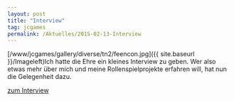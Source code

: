 ```yaml
---
layout: post
title: "Interview"
tag: jcgames
permalink: /Aktuelles/2015-02-13-Interview
---
```



[/www/jcgames/gallery/diverse/tn2/feencon.jpg]({{ site.baseurl }}/Imageleft)Ich hatte die Ehre ein kleines Interview zu geben. Wer also etwas mehr über mich und meine Rollenspielprojekte erfahren will, hat nun die Gelegenheit dazu.

[zum Interview](http://gegen-stephan.bilke.org/index.php?/archives/62-Indie-RPGs-1-Interview-mit-Juergen-Mang-Lite,-SpacePirates,-Das-Weltenbuch.html#extended)


